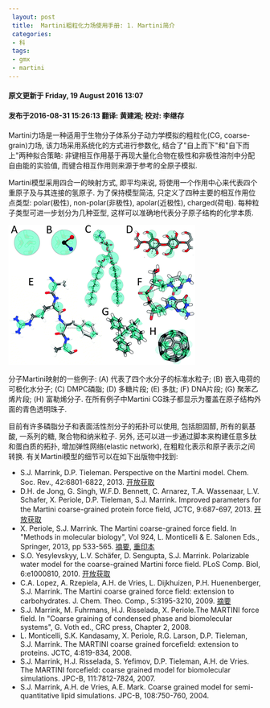```yaml
---
 layout: post
 title:  Martini粗粒化力场使用手册: 1. Martini简介
 categories:
 - 科
 tags:
 - gmx
 - martini
---
```


#### 原文更新于 Friday, 19 August 2016 13:07

#### 发布于2016-08-31 15:26:13 翻译: 黄建湘; 校对: 李继存

Martini力场是一种适用于生物分子体系分子动力学模拟的粗粒化(CG, coarse-grain)力场, 该力场采用系统化的方式进行参数化, 结合了"自上而下"和"自下而上"两种拟合策略: 非键相互作用基于再现大量化合物在极性和非极性溶剂中分配自由能的实验值, 而键合相互作用则来源于参考的全原子模拟.

Martini模型采用四合一的映射方式, 即平均来说, 将使用一个作用中心来代表四个重原子及与其连接的氢原子. 为了保持模型简洁, 只定义了四种主要的相互作用位点类型: polar(极性), non-polar(非极性), apolar(近极性), charged(荷电). 每种粒子类型可进一步划分为几种亚型, 这样可以准确地代表分子原子结构的化学本质.

![](/pic/martini/martini-molecules.gif)

分子Martini映射的一些例子: (A) 代表了四个水分子的标准水粒子; (B) 嵌入电荷的可极化水分子; (C) DMPC磷脂; (D) 多糖片段; (E) 多肽; (F) DNA片段; (G) 聚苯乙烯片段; (H) 富勒烯分子. 在所有例子中Martini CG珠子都显示为覆盖在原子结构外面的青色透明珠子.

目前有许多磷脂分子和表面活性剂分子的拓扑可以使用, 包括胆固醇, 所有的氨基酸, 一系列的糖, 聚合物和纳米粒子. 另外, 还可以进一步通过脚本来构建任意多肽和蛋白质的拓扑, 增加弹性网络(elastic network), 在粗粒化表示和原子表示之间转换. 有关Martini模型的细节可以在如下出版物中找到:

- S.J. Marrink, D.P. Tieleman. Perspective on the Martini model. Chem. Soc. Rev., 42:6801-6822, 2013. [开放获取](http://pubs.rsc.org/en/Content/ArticleLanding/2013/CS/C3CS60093A)
- D.H. de Jong, G. Singh, W.F.D. Bennett, C. Arnarez, T.A. Wassenaar, L.V. Schafer, X. Periole, D.P. Tieleman, S.J. Marrink. Improved parameters for the Martini coarse-grained protein force field, JCTC, 9:687-697, 2013. [开放获取](http://pubs.acs.org.proxy-ub.rug.nl/doi/abs/10.1021/ct300646g)
- X. Periole, S.J. Marrink. The Martini coarse-grained force field. In "Methods in molecular biology", Vol 924,  L. Monticelli & E. Salonen Eds., Springer, 2013, pp 533-565. [摘要](http://www.springerprotocols.com/Abstract/doi/10.1007/978-1-62703-017-5_20), [重印本](http://md.chem.rug.nl/images/stories/martini-chapter.pdf)
- S.O. Yesylevskyy, L.V. Schäfer, D. Sengupta, S.J. Marrink. Polarizable water model for the coarse-grained Martini force field. PLoS Comp. Biol, 6:e1000810, 2010. [开放获取](http://www.ploscompbiol.org/article/info:doi/10.1371/journal.pcbi.1000810)
- C.A. Lopez, A. Rzepiela, A.H. de Vries, L. Dijkhuizen, P.H. Huenenberger, S.J. Marrink. The Martini coarse grained force field: extension to carbohydrates. J. Chem. Theo. Comp., 5:3195-3210, 2009. [摘要](http://pubs.acs.org/doi/abs/10.1021/ct900313w)
- S.J. Marrink, M. Fuhrmans, H.J. Risselada, X. Periole.The MARTINI force field. In "Coarse graining of condensed phase and biomolecular systems", G. Voth ed., CRC press, Chapter 2, 2008.
- L. Monticelli, S.K. Kandasamy, X. Periole, R.G. Larson, D.P. Tieleman, S.J. Marrink. The MARTINI coarse grained forcefield: extension to proteins. JCTC, 4:819-834, 2008.
- S.J. Marrink, H.J. Risselada, S. Yefimov, D.P. Tieleman, A.H. de Vries. The MARTINI forcefield: coarse grained model for biomolecular simulations. JPC-B, 111:7812-7824, 2007.
- S.J. Marrink, A.H. de Vries, A.E. Mark. Coarse grained model for semi-quantitative lipid simulations. JPC-B, 108:750-760, 2004.

